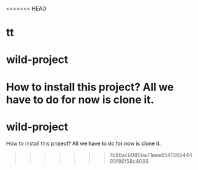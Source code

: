 <<<<<<< HEAD
# tt
# wild-project
How to install this project?
All we have to do for now is clone it.
=======
# wild-project
How to install this project?
All we have to do for now is clone it.
>>>>>>> 7c86acb080ba71eee854136544495f86f58c4086
